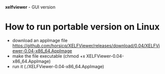 **xelfviewer** - GUI version

How to run portable version on Linux
=======

* download an appImage file https://github.com/horsicq/XELFViewer/releases/download/0.04/XELFViewer-0.04-x86_64.AppImage
* make the file executable (chmod +x XELFViewer-0.04-x86_64.AppImage)
* run it (./XELFViewer-0.04-x86_64.AppImage)
